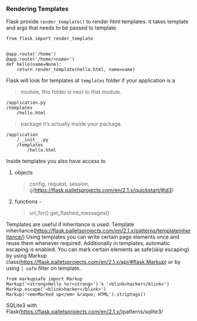 ### Rendering Templates

Flask provide `render_template()` to render html templates.
it takes template and args that needs to be passed to template.

```
from flask import render_template


@app.route('/home')
@app.route('/home/<name>')
def hello(name=None):
	return render_template(hello.html, name=name)
```

Flask will look for templates at `templates` folder
if your application is a 
 > module, this folder is next to that module. 
```
/application.py
/templates
    /hello.html
```
 > package it’s actually inside your package.
```
/application
    /__init__.py
    /templates
        /hello.html
```

Inside templates you also have access to 
1. objects
	> config, 
	> request, 
	> session,
	> g(https://flask.palletsprojects.com/en/2.1.x/quickstart/#id3)

2. functions - 
	> url_for()
	> get_flashed_messages()

Templates are useful if inheritance is used.
Template inheritance(https://flask.palletsprojects.com/en/2.1.x/patterns/templateinheritance/)
Using templates you can write certain page elements once and reuse them whenever required.
Additionally in templates, automatic escaping is enabled. You can mark certain elements as safe(skip escaping) by using Markup class(https://flask.palletsprojects.com/en/2.1.x/api/#flask.Markup) or by using `| safe` filter on template.

```
from markupsafe import Markup
Markup('<strong>Hello %s!<strong>') % '<blink>hacker</blink>')
Markup.escape('<blink>hacker</blink>')
Markup('<em>Marked up</em> &raquo; HTML').striptags()
```

SQLite3 with Flask(https://flask.palletsprojects.com/en/2.1.x/)patterns/sqlite3/